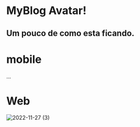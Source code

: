 
# MyBlog Avatar!

## Um pouco de como esta ficando.
# mobile
...

# Web
![2022-11-27 (3)](https://user-images.githubusercontent.com/94052079/204176152-004d61cf-6aa1-4694-85d8-1db7be003375.png)

